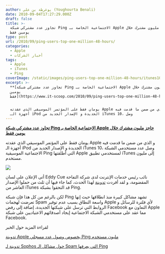 ```yaml
---
author: يوغرطة بن علي (Youghourta Benali)
date: 2010-09-04T17:27:29.000Z
draft: false
title: >-
  تجاوز عدد مشتركي شبكة Ping الاجتماعية الخاصة بـ Apple حاجز مليون مشترك خلال
  يومين فقط 
type: post
url: /2010/09/ping-users-top-one-million-48-hours/
categories:
  - Apple
  - أخبار الشركات
tags:
  - Apple
  - iTunes
  - Ping
coverImage: /static/images/ping-users-top-one-million-48-hours/itunes10-250.png
excerpt: >-
  **[تجاوز عدد مشتركي شبكة Ping الاجتماعية الخاصة بـ Apple حاجز مليون مشترك خلال
  يومين
  فقط](https://www.it-scoop.com/2010/09/ping-users-top-one-million-48-hours)**


  يومان فقط على المؤتمر الموسيقي الذي عقدته Apple و الذي من ضمن ما قدمت فيه
  أجهزة الـ iPod الجديدة و الإصدار الجديد من iTunes 10، وصل
---
```

**[تجاوز عدد مشتركي شبكة Ping الاجتماعية الخاصة بـ Apple حاجز مليون مشترك خلال يومين فقط](https://www.it-scoop.com/2010/09/ping-users-top-one-million-48-hours)**

يومان فقط على المؤتمر الموسيقي الذي عقدته Apple و الذي من ضمن ما قدمت فيه أجهزة الـ iPod الجديدة و الإصدار الجديد من iTunes 10، وصل عدد مستخدمي الشبكة الاجتماعية الموسيقية Ping التي أطلقتها Apple لمستخدمي تطبيق iTunes إلى مليون مستخدم.

![](/static/images/ping-users-top-one-million-48-hours/itunes10-250.png)

أتى الإعلان على لسان Eddy Cue نائب رئيس خدمات الإنترنت لدى شركة التفاحة المقضومة، و لقد أفردت [تدوينة](http://www.mac4ever.com/news/57150/apple_annonce\_1\_million_de_ping_en\_48\_heures/) لهذا الحدث، كما جاء فيها أن ثلث من حملوا الإصدار العاشر من iTunes قد التحقوا بشبكة Ping.

لكن بالرغم من كل هذا فإن شبكة Ping تشهد مشاكل كبيرة منذ انطلاقها حيث إنها تعرضت لهجمات Spam واسعة النطاق بسبب عدم توفير Apple لأي فلترة للرسائل و الروابط التي ترسل على شبكتها الجديدة، إضافة إلى رفض Facebook التعاون مع Apple مما عقد على مستخدمي الشبكة الاجتماعية إيجاد أصدقائهم الاعتياديين على شبكة Facebook.

لقراءة المزيد حول الخبر

[تدوينة Apple بخصوص وصول عدد مسجلي Ping مليون مستخدم](http://www.apple.com/pr/library/2010/09/03ping.html)

[تدوينة لـ Sophos حول مشاكل الـ Spam التي يعرفها Ping](http://www.sophos.com/blogs/chetw/g/2010/09/02/apple-pingd-comment-spam-coming/)
